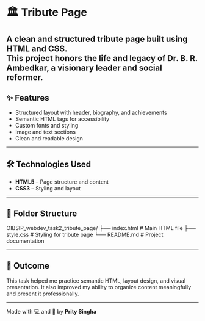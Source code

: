 # 🏛️ Tribute Page

A clean and structured tribute page built using HTML and CSS.  
This project honors the life and legacy of Dr. B. R. Ambedkar, a visionary leader and social reformer.
---

## ✨ Features

- Structured layout with header, biography, and achievements  
- Semantic HTML tags for accessibility  
- Custom fonts and styling  
- Image and text sections  
- Clean and readable design

---

## 🛠️ Technologies Used

- **HTML5** – Page structure and content  
- **CSS3** – Styling and layout

---

## 📁 Folder Structure

OIBSIP_webdev_task2_tribute_page/ 
├── index.html # Main HTML file 
├── style.css # Styling for tribute page 
└── README.md # Project documentation

---

## 📌 Outcome

This task helped me practice semantic HTML, layout design, and visual presentation. It also improved my ability to organize content meaningfully and present it professionally.

---

Made with 💻 and 💖 by **Prity Singha**


